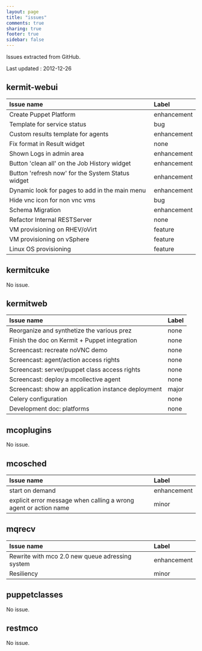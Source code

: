 ```yaml
---
layout: page
title: "issues"
comments: true
sharing: true
footer: true
sidebar: false 
---
```


Issues extracted from GitHub.

Last updated :  2012-12-26


## kermit-webui
| Issue name | Label       
|:-----------|:------------
| Create Puppet Platform | enhancement
| Template for service status | bug
| Custom results template for agents | enhancement
| Fix format in Result widget | none
| Shown Logs in admin area | enhancement
| Button 'clean all' on the Job History widget | enhancement
| Button 'refresh now' for the System Status widget | enhancement
| Dynamic look for pages to add in the main menu | enhancement
| Hide vnc icon for non vnc vms | bug
| Schema Migration | enhancement
| Refactor Internal RESTServer | none
| VM provisioning on RHEV/oVirt | feature
| VM provisioning on vSphere | feature
| Linux OS provisioning  | feature


## kermitcuke
No issue.


## kermitweb
| Issue name | Label       
|:-----------|:------------
| Reorganize and synthetize the various prez | none
| Finish the doc on Kermit + Puppet integration | none
| Screencast: recreate noVNC demo  | none
| Screencast: agent/action access rights | none
| Screencast: server/puppet class access rights  | none
| Screencast: deploy a mcollective agent  | none
| Screencast: show an application instance deployment | major
| Celery configuration  | none
| Development doc: platforms  | none


## mcoplugins
No issue.


## mcosched
| Issue name | Label       
|:-----------|:------------
| start on demand | enhancement
| explicit error message when calling a wrong agent or action name | minor


## mqrecv
| Issue name | Label       
|:-----------|:------------
| Rewrite with mco 2.0 new queue adressing system | enhancement
| Resiliency | minor


## puppetclasses
No issue.


## restmco
No issue.


